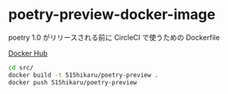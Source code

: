 # poetry-preview-docker-image
poetry 1.0 がリリースされる前に CircleCI で使うための Dockerfile

[Docker Hub](https://cloud.docker.com/repository/docker/515hikaru/poetry-preview)

```sh
cd src/
docker build -t 515hikaru/poetry-preview .
docker push 515hikaru/poetry-preview
```
